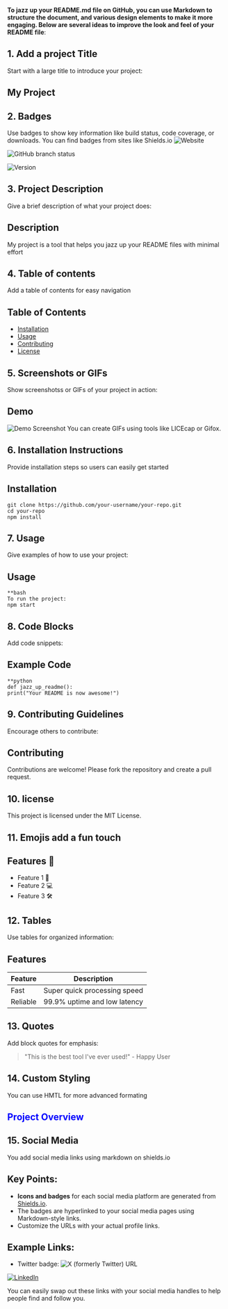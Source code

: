
**To jazz up your README.md file on GitHub, you can use Markdown to structure the document, and various design elements to make it more engaging. Below are several ideas to improve the look and feel of your README file**:

## 1. Add a project Title

Start with a large title to introduce your project:
## My Project

## 2. Badges

Use badges to show key information like build status, code coverage, or downloads. You can find badges from sites like Shields.io ![Website](https://img.shields.io/website?url=https%3A%2F%2Fshields.io)

![GitHub branch status](https://img.shields.io/github/checks-status/ifiok-akpan/jazz_up_readme/main)

![Version](https://img.shields.io/badge/version-1.0.0-blue)

## 3. Project Description

Give a brief description of what your project does:

## Description
My project is a tool that helps you jazz up your README files with minimal  	effort

## 4. Table of contents

Add a table of contents for easy navigation
## Table of Contents
- [Installation](#installation)
- [Usage](#usage)
- [Contributing](#contributing)
- [License](#license)

## 5. Screenshots or GIFs

Show screenshotss or GIFs of your project in action:
## Demo
![Demo Screenshot](https://link-to-your-screenshot.com/screenshot.png)
You can create GIFs using tools like LICEcap or Gifox.

## 6. Installation Instructions

Provide installation steps so users can easily get started
## Installation
	git clone https://github.com/your-username/your-repo.git
	cd your-repo
	npm install

## 7. Usage
Give examples of how to use your project:
## Usage
	**bash
	To run the project:
	npm start

## 8. Code Blocks
Add code snippets:
## Example Code
	**python
	def jazz_up_readme():
	print("Your README is now awesome!")

## 9. Contributing Guidelines
Encourage others to contribute:
## Contributing
Contributions are welcome! Please fork the repository and create a pull request.

## 10. license

This project is licensed under the MIT License.

## 11. Emojis add a fun touch

## Features 🚀
- Feature 1 🎉
- Feature 2 💻
- Feature 3 🛠

## 12. Tables

Use tables for organized information:
## Features
| Feature       | Description                         |
| ------------- | ----------------------------------- |
| Fast          | Super quick processing speed        |
| Reliable      | 99.9% uptime and low latency        |

## 13. Quotes

Add block quotes for emphasis:
> "This is the best tool I've ever used!" - Happy User

## 14. Custom Styling

You can use HMTL for more advanced formating
<h2 style="color:blue">Project Overview</h2>

## 15. Social Media

You add social media links using markdown on shields.io

## Key Points:
- **Icons and badges** for each social media platform are generated from [Shields.io](https://shields.io/).
- The badges are hyperlinked to your social media pages using Markdown-style links.
- Customize the URLs with your actual profile links.

## Example Links:
- Twitter badge:
![X (formerly Twitter) URL](https://img.shields.io/twitter/url?url=https%3A%2F%2Fx.com%2Fiameseme)

[![LinkedIn](https://img.shields.io/badge/LinkedIn-YourProfile-blue?logo=linkedin)](https://www.linkedin.com/in/ifiok-akpan-360b69166/)

You can easily swap out these links with your social media handles to help people find and follow you.

